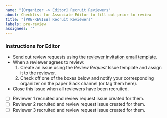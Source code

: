 ```yaml
---
name: "[Organizer -> Editor] Recruit Reviewers"
about: Checklist for Associate Editor to fill out prior to review
title: "[PRE-REVIEW] Recruit Reviewers"
labels: pre-review
assignees: ''
---
```


<!--
## DO NOT EDIT THIS FILE OUTSIDE OF THE journalovi/jovi-workflows REPOSITORY
##
## This file is automatically updated in all repositories within the journalovi
## Github organization whenever the version in journalovi/jovi-workflows is
## changed, so any other edits will be overwritten. To update this file, make
## a commit or pull request at https://github.com/journalovi/jovi-workflows
-->

### Instructions for Editor
- Send out review requests using the [reviewer invitation email template](https://docs.google.com/document/d/15ttXvQg7g5JEk2Yzfd9eXSN6oIpc_A61qbuwygthuG0/edit?usp=sharing).
- When a reviewer agrees to review:
  1. Create an issue using the *Review Request* Issue template and assign it to the reviewer.
  2. Check off one of the boxes below and notify your corresponding organizer on the paper Slack channel (or tag them here).
- Close this issue when all reviewers have been recruited.

- [ ] Reviewer 1 recruited and review request issue created for them.
- [ ] Reviewer 2 recruited and review request issue created for them.
- [ ] Reviewer 3 recruited and review request issue created for them.
